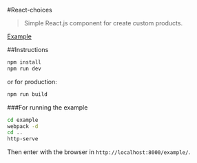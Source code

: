 #React-choices
> Simple React.js component for create custom products.

[Example](https://mateuszitelli.github.io/react-choices/)

##Instructions
```sh
npm install
npm run dev 
```

or for production:

```sh
npm run build
```

###For running the example
```sh
cd example
webpack -d
cd ..
http-serve
```

Then enter with the browser in `http://localhost:8000/example/`.
